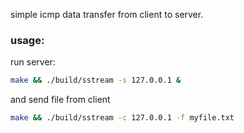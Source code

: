 simple icmp data transfer from client to server.

### usage:
run server:
```sh
make && ./build/sstream -s 127.0.0.1 &
```
and send file from client 
```sh
make && ./build/sstream -c 127.0.0.1 -f myfile.txt
```

